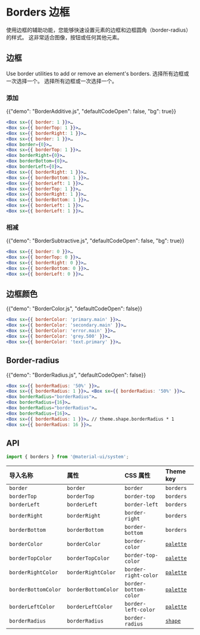 # Borders 边框

<p class="description">使用边框的辅助功能，您能够快速设置元素的边框和边框圆角（border-radius）的样式。 这非常适合图像，按钮或任何其他元素。</p>

## 边框

Use border utilities to add or remove an element's borders. 选择所有边框或一次选择一个。 选择所有边框或一次选择一个。

### 添加

{{"demo": "BorderAdditive.js", "defaultCodeOpen": false, "bg": true}}

```jsx
<Box sx={{ border: 1 }}>…
<Box sx={{ borderTop: 1 }}>…
<Box sx={{ borderRight: 1 }}>…
<Box sx={{ border: 1 }}>…
<Box border={0}>…
<Box sx={{ borderTop: 1 }}>…
<Box borderRight={0}>…
<Box borderBottom={0}>…
<Box borderLeft={0}>…
<Box sx={{ borderRight: 1 }}>…
<Box sx={{ borderBottom: 1 }}>…
<Box sx={{ borderLeft: 1 }}>…
<Box sx={{ borderTop: 1 }}>…
<Box sx={{ borderRight: 1 }}>…
<Box sx={{ borderBottom: 1 }}>…
<Box sx={{ borderLeft: 1 }}>…
<Box sx={{ borderLeft: 1 }}>…
```

### 相减

{{"demo": "BorderSubtractive.js", "defaultCodeOpen": false, "bg": true}}

```jsx
<Box sx={{ border: 0 }}>…
<Box sx={{ borderTop: 0 }}>…
<Box sx={{ borderRight: 0 }}>…
<Box sx={{ borderBottom: 0 }}>…
<Box sx={{ borderLeft: 0 }}>…
```

## 边框颜色

{{"demo": "BorderColor.js", "defaultCodeOpen": false}}

```jsx
<Box sx={{ borderColor: 'primary.main' }}>…
<Box sx={{ borderColor: 'secondary.main' }}>…
<Box sx={{ borderColor: 'error.main' }}>…
<Box sx={{ borderColor: 'grey.500' }}>…
<Box sx={{ borderColor: 'text.primary' }}>…
```

## Border-radius

{{"demo": "BorderRadius.js", "defaultCodeOpen": false}}

```jsx
<Box sx={{ borderRadius: '50%' }}>…
<Box sx={{ borderRadius: 1 }}>… <Box sx={{ borderRadius: '50%' }}>…
<Box borderRadius="borderRadius">…
<Box borderRadius={16}>…
<Box borderRadius="borderRadius">…
<Box borderRadius={16}>…
<Box sx={{ borderRadius: 1 }}>… // theme.shape.borderRadius * 1
<Box sx={{ borderRadius: 16 }}>…
```

## API

```js
import { borders } from '@material-ui/system';
```

| 导入名称                | 属性                  | CSS 属性                | Theme key                                                        |
|:------------------- |:------------------- |:--------------------- |:---------------------------------------------------------------- |
| `border`            | `border`            | `border`              | `borders`                                                        |
| `borderTop`         | `borderTop`         | `border-top`          | `borders`                                                        |
| `borderLeft`        | `borderLeft`        | `border-left`         | `borders`                                                        |
| `borderRight`       | `borderRight`       | `border-right`        | `borders`                                                        |
| `borderBottom`      | `borderBottom`      | `border-bottom`       | `borders`                                                        |
| `borderColor`       | `borderColor`       | `border-color`        | [`palette`](/customization/default-theme/?expand-path=$.palette) |
| `borderTopColor`    | `borderTopColor`    | `border-top-color`    | [`palette`](/customization/default-theme/?expand-path=$.palette) |
| `borderRightColor`  | `borderRightColor`  | `border-right-color`  | [`palette`](/customization/default-theme/?expand-path=$.palette) |
| `borderBottomColor` | `borderBottomColor` | `border-bottom-color` | [`palette`](/customization/default-theme/?expand-path=$.palette) |
| `borderLeftColor`   | `borderLeftColor`   | `border-left-color`   | [`palette`](/customization/default-theme/?expand-path=$.palette) |
| `borderRadius`      | `borderRadius`      | `border-radius`       | [`shape`](/customization/default-theme/?expand-path=$.shape)     |
